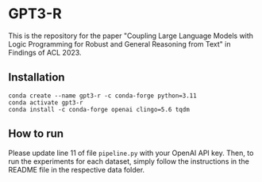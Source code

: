 # GPT3-R
This is the repository for the paper "Coupling Large Language Models with Logic Programming for Robust and General Reasoning from Text" in Findings of ACL 2023.

## Installation
```
conda create --name gpt3-r -c conda-forge python=3.11
conda activate gpt3-r
conda install -c conda-forge openai clingo=5.6 tqdm
```

## How to run
Please update line 11 of file `pipeline.py` with your OpenAI API key. Then, to run the experiments for each dataset, simply follow the instructions in the README file in the respective data folder.
